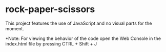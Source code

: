 # rock-paper-scissors

This project features the use of JavaScript and no visual parts for the moment. 

*Note: For viewing the behavior of the code open the Web Console in the index.html file by pressing CTRL + Shift + J